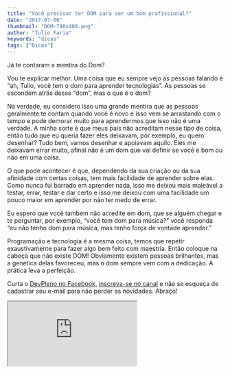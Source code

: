 ```yaml
---
title: "Você precisar ter DOM para ser um bom profissional?"
date: "2017-07-06"
thumbnail: "DOM-790x400.png"
author: "Tulio Faria"
keywords: "dicas"
tags: ["Dicas"]
---
```



Já te contaram a mentira do Dom?

Vou te explicar melhor. Uma coisa que eu sempre vejo as pessoas falando é “ah, Tulio, você tem o dom para aprender tecnologias”. As pessoas se escondem atrás desse “dom”, mas o que é o dom?

Na verdade, eu considero isso uma grande mentira que as pessoas geralmente te contam quando você é novo e isso vem se arrastando com o tempo e pode demorar muito para aprendermos que isso não é uma verdade. A minha sorte é que meus pais não acreditam nesse tipo de coisa, então tudo que eu queria fazer eles deixavam, por exemplo, eu quero desenhar? Tudo bem, vamos desenhar e apoiavam aquilo. Eles me deixavam errar muito, afinal não é um dom que vai definir se você é bom ou não em uma coisa.

O que pode acontecer é que, dependendo da sua criação ou da sua afinidade com certas coisas, tem mais facilidade de aprender sobre elas. Como nunca fui barrado em aprender nada, isso me deixou mais maleável a testar, errar, testar e dar certo e isso me deixou com uma facilidade um pouco maior em aprender por não ter medo de errar.

Eu espero que você também não acredite em dom, que se alguém chegar e te perguntar, por exemplo, “você tem dom para música?” você responda “eu não tenho dom para música, mas tenho força de vontade aprender.”

Programação e tecnologia é a mesma coisa, temos que repetir exaustivamente para fazer algo bem feito com maestria. Então coloque na cabeça que não existe DOM! Obviamente existem pessoas brilhantes, mas a genética delas favoreceu, mas o dom sempre vem com a dedicação. A prática leva a perfeição.

 Curta o [DevPleno no Facebook](https://www.facebook.com/devpleno), [inscreva-se no canal](https://www.youtube.com/devplenocom) e não se esqueça de cadastrar seu e-mail para não perder as novidades. Abraço!

 <div class="embed-responsive embed-responsive-16by9"> 
 <iframe class="embed-responsive-item" src="https://www.youtube.com/embed/KwdUislTWbA" allowfullscreen></iframe>
  </div>